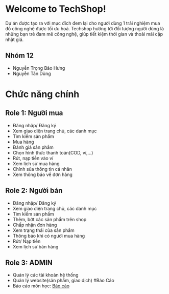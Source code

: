 # Welcome to TechShop!
Dự án được tạo ra với mục đích đem lại cho người dùng 1 trải nghiệm mua đồ công nghệ được tối ưu hoá. 
Techshop hướng tới đối tượng người dùng là những bạn trẻ đam mê công nghệ, giúp tiết kiệm thời gian và thoải mái cập nhật giá.
## Nhóm 12
  - Nguyễn Trọng Bảo Hưng
  - Nguyễn Tấn Dũng
# Chức năng chính 
## Role 1: Người mua
 -	Đăng nhập/ Đăng ký
 -	Xem giao diện trang chủ, các danh mục
 -	Tìm kiếm sản phẩm
 -	Mua hàng
 -	Đánh giá sản phẩm
 -	Chọn hình thức thanh toán(COD, ví,...)
 -	Rút, nạp tiền vào ví
 -	Xem lịch sử mua hàng
 -	Chỉnh sủa thông tin cá nhân
 -	Xem thông báo về đơn hàng
## Role 2: Người bán
 -	Đăng nhập/ Đăng ký
 -	Xem giao diện trang chủ, các danh mục
 -	Tìm kiếm sản phẩm
 -	Thêm, bớt các sản phẩm trên shop
 -	Chấp nhận đơn hàng
 -	Xem trạng thái của sản phẩm
 -	Thông báo khi có người mua hàng
 -	Rút/ Nạp tiền
 -	Xem lịch sử bán hàng
## Role 3: ADMIN
 -	Quản lý các tài khoản hệ thống
 -	Quản lý website(sản phẩm, giao dịch)
#Báo Cáo
 - Báo cáo môn học: [Báo cáo](https://drive.google.com/file/d/1J0RCDwI73sfw8_g7LV23Y7lr1GTKj7a7/view?usp=sharing)
